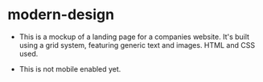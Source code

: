 # modern-design

- This is a mockup of a landing page for a companies website. It's built using a grid system, featuring generic text and images. HTML and CSS used.

- This is not mobile enabled yet. 

